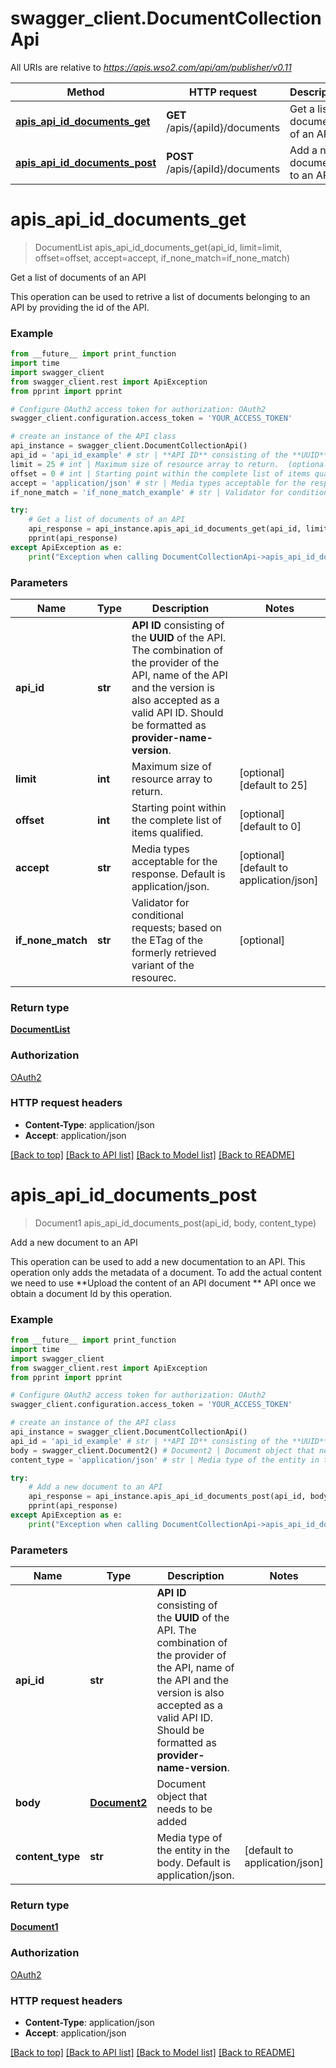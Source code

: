 # swagger_client.DocumentCollectionApi

All URIs are relative to *https://apis.wso2.com/api/am/publisher/v0.11*

Method | HTTP request | Description
------------- | ------------- | -------------
[**apis_api_id_documents_get**](DocumentCollectionApi.md#apis_api_id_documents_get) | **GET** /apis/{apiId}/documents | Get a list of documents of an API
[**apis_api_id_documents_post**](DocumentCollectionApi.md#apis_api_id_documents_post) | **POST** /apis/{apiId}/documents | Add a new document to an API


# **apis_api_id_documents_get**
> DocumentList apis_api_id_documents_get(api_id, limit=limit, offset=offset, accept=accept, if_none_match=if_none_match)

Get a list of documents of an API

This operation can be used to retrive a list of documents belonging to an API by providing the id of the API. 

### Example 
```python
from __future__ import print_function
import time
import swagger_client
from swagger_client.rest import ApiException
from pprint import pprint

# Configure OAuth2 access token for authorization: OAuth2
swagger_client.configuration.access_token = 'YOUR_ACCESS_TOKEN'

# create an instance of the API class
api_instance = swagger_client.DocumentCollectionApi()
api_id = 'api_id_example' # str | **API ID** consisting of the **UUID** of the API. The combination of the provider of the API, name of the API and the version is also accepted as a valid API ID. Should be formatted as **provider-name-version**. 
limit = 25 # int | Maximum size of resource array to return.  (optional) (default to 25)
offset = 0 # int | Starting point within the complete list of items qualified.  (optional) (default to 0)
accept = 'application/json' # str | Media types acceptable for the response. Default is application/json.  (optional) (default to application/json)
if_none_match = 'if_none_match_example' # str | Validator for conditional requests; based on the ETag of the formerly retrieved variant of the resourec.  (optional)

try: 
    # Get a list of documents of an API
    api_response = api_instance.apis_api_id_documents_get(api_id, limit=limit, offset=offset, accept=accept, if_none_match=if_none_match)
    pprint(api_response)
except ApiException as e:
    print("Exception when calling DocumentCollectionApi->apis_api_id_documents_get: %s\n" % e)
```

### Parameters

Name | Type | Description  | Notes
------------- | ------------- | ------------- | -------------
 **api_id** | **str**| **API ID** consisting of the **UUID** of the API. The combination of the provider of the API, name of the API and the version is also accepted as a valid API ID. Should be formatted as **provider-name-version**.  | 
 **limit** | **int**| Maximum size of resource array to return.  | [optional] [default to 25]
 **offset** | **int**| Starting point within the complete list of items qualified.  | [optional] [default to 0]
 **accept** | **str**| Media types acceptable for the response. Default is application/json.  | [optional] [default to application/json]
 **if_none_match** | **str**| Validator for conditional requests; based on the ETag of the formerly retrieved variant of the resourec.  | [optional] 

### Return type

[**DocumentList**](DocumentList.md)

### Authorization

[OAuth2](../README.md#OAuth2)

### HTTP request headers

 - **Content-Type**: application/json
 - **Accept**: application/json

[[Back to top]](#) [[Back to API list]](../README.md#documentation-for-api-endpoints) [[Back to Model list]](../README.md#documentation-for-models) [[Back to README]](../README.md)

# **apis_api_id_documents_post**
> Document1 apis_api_id_documents_post(api_id, body, content_type)

Add a new document to an API

This operation can be used to add a new documentation to an API. This operation only adds the metadata of a document. To add the actual content we need to use **Upload the content of an API document ** API once we obtain a document Id by this operation. 

### Example 
```python
from __future__ import print_function
import time
import swagger_client
from swagger_client.rest import ApiException
from pprint import pprint

# Configure OAuth2 access token for authorization: OAuth2
swagger_client.configuration.access_token = 'YOUR_ACCESS_TOKEN'

# create an instance of the API class
api_instance = swagger_client.DocumentCollectionApi()
api_id = 'api_id_example' # str | **API ID** consisting of the **UUID** of the API. The combination of the provider of the API, name of the API and the version is also accepted as a valid API ID. Should be formatted as **provider-name-version**. 
body = swagger_client.Document2() # Document2 | Document object that needs to be added 
content_type = 'application/json' # str | Media type of the entity in the body. Default is application/json.  (default to application/json)

try: 
    # Add a new document to an API
    api_response = api_instance.apis_api_id_documents_post(api_id, body, content_type)
    pprint(api_response)
except ApiException as e:
    print("Exception when calling DocumentCollectionApi->apis_api_id_documents_post: %s\n" % e)
```

### Parameters

Name | Type | Description  | Notes
------------- | ------------- | ------------- | -------------
 **api_id** | **str**| **API ID** consisting of the **UUID** of the API. The combination of the provider of the API, name of the API and the version is also accepted as a valid API ID. Should be formatted as **provider-name-version**.  | 
 **body** | [**Document2**](Document2.md)| Document object that needs to be added  | 
 **content_type** | **str**| Media type of the entity in the body. Default is application/json.  | [default to application/json]

### Return type

[**Document1**](Document1.md)

### Authorization

[OAuth2](../README.md#OAuth2)

### HTTP request headers

 - **Content-Type**: application/json
 - **Accept**: application/json

[[Back to top]](#) [[Back to API list]](../README.md#documentation-for-api-endpoints) [[Back to Model list]](../README.md#documentation-for-models) [[Back to README]](../README.md)

